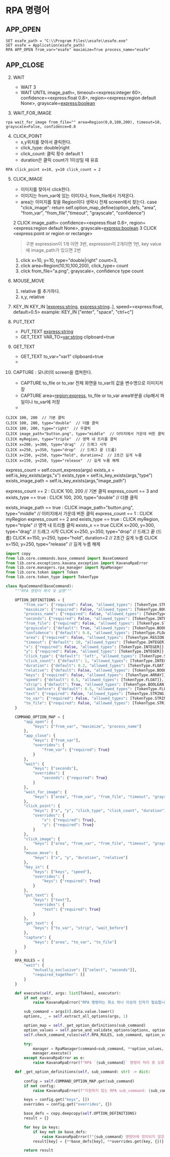 # RPA 명령어

## APP_OPEN

```kvs
SET esafe_path = "C:\\Program Files\\esafe\\esafe.exe"
SET esafe = Application(esafe_path)
RPA APP_OPEN from_var="esafe" maximize=True process_name="esafe"
```

## APP_CLOSE

2. WAIT
    - WAIT 3
    - WAIT UNTIL image_path=<express>, timeout=<express:integer 60>, confidence=<express:float 0.8>, region=<express:region default None>, grayscale=<express:boolean>

3. WAIT_FOR_IMAGE

```kvs
rpa wait_for_image from_file="" area=Region(0,0,100,200), timeout=10, grayscale=False, confidence=0.8
```

4. CLICK_POINT
   - x,y위치를 찾아서 클릭한다.
   - click_type: double|right
   - click_count: 클릭 횟수 default 1
   - duration은 클릭 count가 1이상일 때 유효

  ```kvs
  RPA click_point x=10, y=10 click_count = 2
  ```

5. CLICK_IMAGE
    - 이미지를 찾아서  click한다.
    - 이미지는 from_var에 있는 이미지나, from_file에서 가져온다.
    - area는 이미지를 찾을 Region이다 생략시 전체 screen에서 찾는다.
case "click_image":
    return self.option_map_define(option_defs, "area", "from_var", "from_file","timeout", "grayscale", "confidence")

    2 CLICK image_path=<express>  confidence=<express:float 0.8>, region=<express:region default None>, grayscale=<express:boolean>
    3 CLICK <express:point or region or rectange>
  
    > 구분 expression이 1개 이면 3번, expression이 2개이면 1번, key value에 image_path가 있으면 2번
    1. click x=10, y=10, type="double|right" count=3,
    2. click area=Region(10,10,100,200), click_type= count
    3. click from_file="a.png", grayscale=, confidence type count

6. MOUSE_MOVE
   1. relative 를 추가하다.
   2. x,y, relative
7. KEY_IN
    KEY_IN [<express:string>, <express:string>..], speed=<express:float, default=0.5>
    example: KEY_IN ["enter", "space", "ctrl+c"]

8. PUT_TEXT
    - PUT_TEXT <express:string>
    - GET_TEXT  VAR_TO=<var:string> clipboard=true

9. GET_TEXT
    - GET_TEXT to_var="var1" clipboard=true
    -

10. CAPTURE : 모니터의 screen을 캡쳐한다.
    - CAPTURE to_file or to_var  전체 화면을 to_var의 값을 변수명으로 이미지저장
    - CAPTURE area=<region:express>, to_file or to_var area부분을 clip해서 파일이나 to_var에 저장
    -

```kavana-script
CLICK 100, 200  // 기본 클릭
CLICK 100, 200, type="double"  // 더블 클릭
CLICK 100, 200, type="right"  // 우클릭
CLICK image_path="button.png", type="middle"  // 이미지에서 가운데 버튼 클릭
CLICK myRegion, type="triple"  // 영역 내 트리플 클릭
CLICK x=200, y=300, type="drag"  // 드래그 시작
CLICK x=250, y=350, type="drop"  // 드래그 끝 (드롭)
CLICK x=150, y=250, type="hold", duration=2  // 2초간 길게 누름
CLICK x=150, y=250, type="release"  // 길게 누름 해제
```

express_count = self.count_express(args)
exists_x = self.is_key_exists(args,"x")
exists_type = self.is_key_exists(args,"type")
exists_image_path = self.is_key_exists(args,"image_path")

express_count == 2 : CLICK 100, 200  // 기본 클릭
express_count == 3 and exists_type == true : CLICK 100, 200, type="double"  // 더블 클릭

exists_image_path == true : CLICK image_path="button.png", type="middle"  // 이미지에서 가운데 버튼 클릭
express_count == 1 : CLICK myRegion
express_count == 2 and exists_type == true : CLICK myRegion, type="triple"  // 영역 내 트리플 클릭
exists_x == true CLICK x=200, y=300, type="drag"  // 드래그 시작
CLICK x=250, y=350, type="drop"  // 드래그 끝 (드롭)
CLICK x=150, y=250, type="hold", duration=2  // 2초간 길게 누름
CLICK x=150, y=250, type="release"  // 길게 누름 해제

```python
import copy
from lib.core.commands.base_command import BaseCommand
from lib.core.exceptions.kavana_exception import KavanaRpaError
from lib.core.managers.rpa_manager import RpaManager
from lib.core.token import Token
from lib.core.token_type import TokenType

class RpaCommand(BaseCommand):
    """RPA 명령어 해석 및 실행"""

    OPTION_DEFINITIONS = {
        "from_var": {"required": False, "allowed_types": [TokenType.STRING]},
        "maximize": {"required": False, "allowed_types": [TokenType.BOOLEAN]},
        "process_name": {"required": False, "allowed_types": [TokenType.STRING]},
        "seconds": {"required": False, "allowed_types": [TokenType.INTEGER]},
        "from_file": {"required": False, "allowed_types": [TokenType.STRING]},
        "grayscale": {"default": True, "allowed_types": [TokenType.BOOLEAN]},
        "confidence": {"default": 0.8, "allowed_types": [TokenType.FLOAT]},
        "area": {"required": False, "allowed_types": [TokenType.REGION]},
        "timeout": {"default": 10, "allowed_types": [TokenType.INTEGER]},
        "x": {"required": False, "allowed_types": [TokenType.INTEGER]},
        "y": {"required": False, "allowed_types": [TokenType.INTEGER]},
        "click_type": {"default": 'left', "allowed_types": [TokenType.STRING]},
        "click_count": {"default": 1, "allowed_types": [TokenType.INTEGER]},
        "duration": {"default": 0.2, "allowed_types": [TokenType.FLOAT]},
        "relative": {"default": False, "allowed_types": [TokenType.BOOLEAN]},
        "keys": {"required": False, "allowed_types": [TokenType.ARRAY]},
        "speed": {"default": 0.5, "allowed_types": [TokenType.FLOAT]},
        "strip": {"default": True, "allowed_types": [TokenType.BOOLEAN]},
        "wait_before": {"default": 0.5, "allowed_types": [TokenType.FLOAT]},
        "text": {"required": False, "allowed_types": [TokenType.STRING]},
        "to_var": {"required": False, "allowed_types": [TokenType.STRING]},
        "to_file": {"required": False, "allowed_types": [TokenType.STRING]},
    }

    COMMAND_OPTION_MAP = {
        "app_open": {
            "keys": ["from_var", "maximize", "process_name"]
        },
        "app_close": {
            "keys": ["from_var"],
            "overrides": {
                "from_var": {"required": True}
            }
        },
        "wait": {
            "keys": ["seconds"],
            "overrides": {
                "seconds": {"required": True}
            }
        },
        "wait_for_image": {
            "keys": ["area", "from_var", "from_file", "timeout", "grayscale", "confidence"]
        },
        "click_point": {
            "keys": ["x", "y", "click_type", "click_count", "duration"],
            "overrides": {
                "x": {"required": True},
                "y": {"required": True}
            }
        },
        "click_image": {
            "keys": ["area", "from_var", "from_file", "timeout", "grayscale", "confidence"]
        },
        "mouse_move": {
            "keys": ["x", "y", "duration", "relative"]
        },
        "key_in": {
            "keys": ["keys", "speed"],
            "overrides": {
                "keys": {"required": True}
            }
        },
        "put_text": {
            "keys": ["text"],
            "overrides": {
                "text": {"required": True}
            }
        },
        "get_text": {
            "keys": ["to_var", "strip", "wait_before"]
        },
        "capture": {
            "keys": ["area", "to_var", "to_file"]
        }
    }

    RPA_RULES = {
        "wait": {
            "mutually_exclusive": [["select", "seconds"]],
            "required_together": []
        }
    }

    def execute(self, args: list[Token], executor):
        if not args:
            raise KavanaRpaError("RPA 명령어는 최소 하나 이상의 인자가 필요합니다.")

        sub_command = args[0].data.value.lower()
        options, _ = self.extract_all_options(args, 1)

        option_map = self._get_option_definitions(sub_command)
        option_values = self.parse_and_validate_options(options, option_map, executor)
        self.check_command_rules(self.RPA_RULES, sub_command, option_values)

        try:
            manager = RpaManager(command=sub_command, **option_values, executor=executor)
            manager.execute()
        except KavanaRpaError as e:
            raise KavanaRpaError(f"RPA `{sub_command}` 명령어 처리 중 오류 발생: {str(e)}") from e

    def _get_option_definitions(self, sub_command: str) -> dict:
        
        config = self.COMMAND_OPTION_MAP.get(sub_command)
        if not config:
            raise KavanaRpaError(f"지원하지 않는 RPA sub_command: {sub_command}")

        keys = config.get("keys", [])
        overrides = config.get("overrides", {})

        base_defs = copy.deepcopy(self.OPTION_DEFINITIONS)
        result = {}

        for key in keys:
            if key not in base_defs:
                raise KavanaRpaError(f"{sub_command} 명령어에 정의되지 않은 옵션: {key}")
            result[key] = {**base_defs[key], **overrides.get(key, {})}

        return result
```
